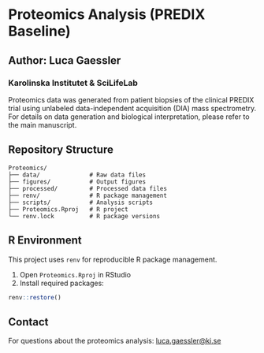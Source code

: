 # Proteomics Analysis (PREDIX Baseline)

## Author: Luca Gaessler
### Karolinska Institutet & SciLifeLab

Proteomics data was generated from patient biopsies of the clinical PREDIX trial using unlabeled data-independent acquisition (DIA) mass spectrometry. For details on data generation and biological interpretation, please refer to the main manuscript.

## Repository Structure
```
Proteomics/
├── data/              # Raw data files
├── figures/           # Output figures
├── processed/         # Processed data files
├── renv/              # R package management
├── scripts/           # Analysis scripts
├── Proteomics.Rproj   # R project
└── renv.lock          # R package versions
```

## R Environment
This project uses `renv` for reproducible R package management.

1. Open `Proteomics.Rproj` in RStudio
2. Install required packages:
```R
renv::restore()
```

## Contact
For questions about the proteomics analysis: luca.gaessler@ki.se